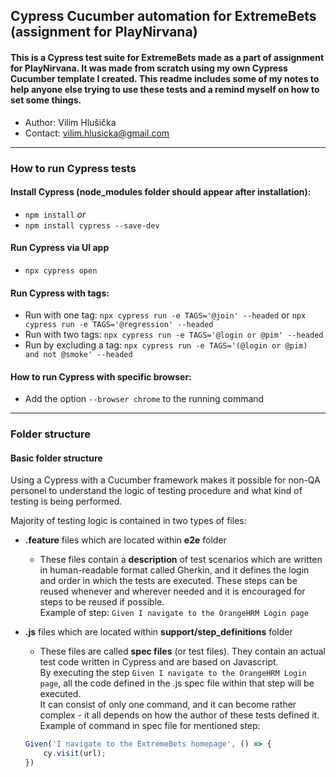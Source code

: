 ## Cypress Cucumber automation for ExtremeBets (assignment for PlayNirvana)

#### This is a Cypress test suite for ExtremeBets made as a part of assignment for PlayNirvana. It was made from scratch using my own Cypress Cucumber template I created. This readme includes some of my notes to help anyone else trying to use these tests and a remind myself on how to set some things.

- Author: Vilim Hlušička 
- Contact: vilim.hlusicka@gmail.com

---

### How to run Cypress tests

#### Install Cypress (node_modules folder should appear after installation):
- `npm install`
*or*
- `npm install cypress --save-dev`

#### Run Cypress via UI app
- `npx cypress open`

#### Run Cypress with tags:
- Run with one tag: `npx cypress run -e TAGS='@join' --headed` or `npx cypress run -e TAGS='@regression' --headed`
- Run with two tags: `npx cypress run -e TAGS='@login or @pim' --headed`
- Run by excluding a tag: `npx cypress run -e TAGS='(@login or @pim) and not @smoke' --headed`

#### How to run Cypress with specific browser:
- Add the option `--browser chrome` to the running command

---

### Folder structure

#### Basic folder structure

Using a Cypress with a Cucumber framework makes it possible for non-QA personel to understand the logic of testing procedure and what kind of testing is being performed.

Majority of testing logic is contained in two types of files:

- **.feature** files which are located within **e2e** folder
    - These files contain a **description** of test scenarios which are written in human-readable format called Gherkin, and it defines the login and order in which the tests are executed. These steps can be reused whenever and wherever needed and it is encouraged for steps to be reused if possible. <br>
    Example of step: `Given I navigate to the OrangeHRM Login page`

- **.js** files which are located within **support/step_definitions** folder
    - These files are called **spec files** (or test files). They contain an actual test code written in Cypress and are based on Javascript. <br>
    By executing the step `Given I navigate to the OrangeHRM Login page`, all the code defined in the .js spec file within that step will be executed. <br>
    It can consist of only one command, and it can become rather complex - it all depends on how the author of these tests defined it. <br>
    Example of command in spec file for mentioned step:
    ```js
    Given('I navigate to the ExtremeBets homepage', () => {
        cy.visit(url);
    })
    ```